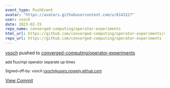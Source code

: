 ```yaml
---
event_type: PushEvent
avatar: "https://avatars.githubusercontent.com/u/814322?"
user: vsoch
date: 2023-02-15
repo_name: converged-computing/operator-experiments
html_url: https://github.com/converged-computing/operator-experiments/commit/da751b451c465715664cc4ce895c6d06f369492e
repo_url: https://github.com/converged-computing/operator-experiments
---
```


<a href='https://github.com/vsoch' target='_blank'>vsoch</a> pushed to <a href='https://github.com/converged-computing/operator-experiments' target='_blank'>converged-computing/operator-experiments</a>

<small>add flux/mpi operator separate up times

Signed-off-by: vsoch <vsoch@users.noreply.github.com></small>

<a href='https://github.com/converged-computing/operator-experiments/commit/da751b451c465715664cc4ce895c6d06f369492e' target='_blank'>View Commit</a>